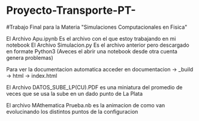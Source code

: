 # Proyecto-Transporte-PT-
#Trabajo Final para la Materia "Simulaciones Computacionales en Fisica"

El Archivo Apu.ipynb Es el archivo con el que estoy trabajando en mi notebook
El Archivo Simulacion.py Es el archivo anterior pero descargado en formate Python3 (Aveces el abrir una notebook desde otra cuenta genera problemas)

Para ver la documentacion automatica acceder en documentacion -> _build -> html -> index.html

El Archivo DATOS_SUBE_LP(CU).PDF es una miniatura del promedio de veces que se usa la sube en un dado punto de La Plata

El archivo MAthematica Prueba.nb es la animacion de como van evolucinando los distintos puntos de la configuracion
